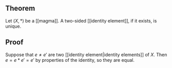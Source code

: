 ## Theorem
Let $(X,*)$ be a [[magma]]. A two-sided [[identity element]], if it exists, is unique. 
## Proof
Suppose that $e \neq e'$ are two [[identity element|identity elements]] of $X$. Then $e = e* e' = e'$ by properties of the identity, so they are equal.